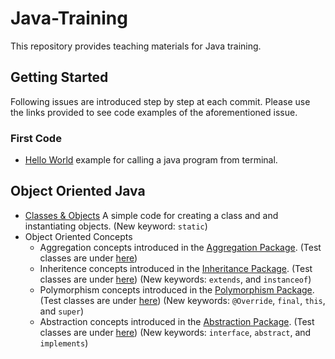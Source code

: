 # Java-Training
This repository provides teaching materials for Java training.

## Getting Started
Following issues are introduced step by step at each commit. Please use the links provided to see code examples of the aforementioned issue.

### First Code
* [Hello World](https://github.com/Umit-Soylu/Java-Training/tree/HelloWorld) example for calling a java program from terminal.

## Object Oriented Java
* [Classes & Objects](https://github.com/Umit-Soylu/Java-Training/tree/ClassesObjects) A simple code for creating a class and and instantiating objects. (New keyword: `static`)
* Object Oriented Concepts
  - Aggregation concepts introduced in the [Aggregation Package](/src/com/bilgeadam/java/tutorials/oop/aggreagation/). (Test classes are under [here](/test/com/bilgeadam/java/tutorials/oop/aggregation/)) 
  - Inheritence concepts introduced in the [Inheritance Package](/src/com/bilgeadam/java/tutorials/oop/inheritance/). (Test classes are under [here](/test/com/bilgeadam/java/tutorials/oop/inheritance/)) (New keywords: `extends`, and `instanceof`)
  - Polymorphism concepts introduced in the [Polymorphism Package](/src/com/bilgeadam/java/tutorials/oop/inheritance/). (Test classes are under [here](/test/com/bilgeadam/java/tutorials/oop/inheritance/)) (New keywords: `@Override`, `final`, `this`, and `super`) 
  - Abstraction concepts introduced in the [Abstraction Package](/src/com/bilgeadam/java/tutorials/oop/abstraction/). (Test classes are under [here](/test/com/bilgeadam/java/tutorials/oop/abstraction/)) (New keywords: `interface`, `abstract`, and `implements`) 
